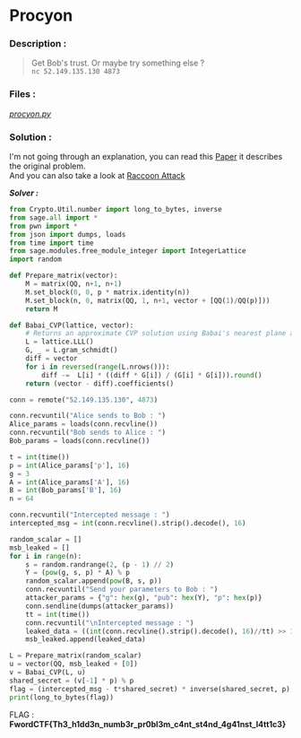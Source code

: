 # Procyon

### Description :
> Get Bob's trust. Or maybe try something else ?    
> `nc 52.149.135.130 4873` 

### Files :  
*[procyon.py](https://github.com/MehdiBHA/FwordCTF-2021/blob/main/Procyon/procyon.py)*  

### Solution : 
I'm not going through an explanation, you can read this [Paper](https://link.springer.com/content/pdf/10.1007%2F3-540-68697-5_11.pdf) it describes the original problem.  
And you can also take a look at [Raccoon Attack](https://raccoon-attack.com/)

***Solver :***
```python
from Crypto.Util.number import long_to_bytes, inverse
from sage.all import *
from pwn import *
from json import dumps, loads
from time import time
from sage.modules.free_module_integer import IntegerLattice
import random

def Prepare_matrix(vector):
    M = matrix(QQ, n+1, n+1)
    M.set_block(0, 0, p * matrix.identity(n))
    M.set_block(n, 0, matrix(QQ, 1, n+1, vector + [QQ(1)/QQ(p)]))
    return M

def Babai_CVP(lattice, vector):
    # Returns an approximate CVP solution using Babai's nearest plane algorithm.
    L = lattice.LLL()
    G, _ = L.gram_schmidt()
    diff = vector
    for i in reversed(range(L.nrows())):
        diff -=  L[i] * ((diff * G[i]) / (G[i] * G[i])).round()
    return (vector - diff).coefficients()

conn = remote("52.149.135.130", 4873)

conn.recvuntil("Alice sends to Bob : ")
Alice_params = loads(conn.recvline())
conn.recvuntil("Bob sends to Alice : ")
Bob_params = loads(conn.recvline())

t = int(time())
p = int(Alice_params['p'], 16)
g = 3
A = int(Alice_params['A'], 16)
B = int(Bob_params['B'], 16)
n = 64

conn.recvuntil("Intercepted message : ")
intercepted_msg = int(conn.recvline().strip().decode(), 16)

random_scalar = []
msb_leaked = []
for i in range(n):
    s = random.randrange(2, (p - 1) // 2)
    Y = (pow(g, s, p) * A) % p
    random_scalar.append(pow(B, s, p))
    conn.recvuntil("Send your parameters to Bob : ")
    attacker_params = {"g": hex(g), "pub": hex(Y), "p": hex(p)}
    conn.sendline(dumps(attacker_params))
    tt = int(time())
    conn.recvuntil("\nIntercepted message : ")
    leaked_data = ((int(conn.recvline().strip().decode(), 16)//tt) >> 1000) << 1000 % p
    msb_leaked.append(leaked_data)

L = Prepare_matrix(random_scalar)
u = vector(QQ, msb_leaked + [0])
v = Babai_CVP(L, u)
shared_secret = (v[-1] * p) % p
flag = (intercepted_msg - t*shared_secret) * inverse(shared_secret, p) % p
print(long_to_bytes(flag))
```

FLAG : **FwordCTF{Th3_h1dd3n_numb3r_pr0bl3m_c4nt_st4nd_4g41nst_l4tt1c3}**

